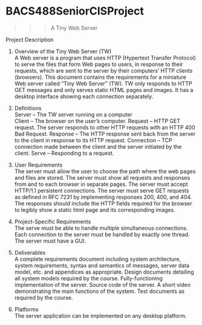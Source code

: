 # BACS488SeniorCISProject
>>> A Tiny Web Server

Project Description  
1. Overview of the Tiny Web Server (TW) </br>
  A Web server is a program that uses HTTP (Hypertext Transfer Protocol) to serve the files 
  that form Web pages to users, in response to their requests, which are sent to the server by 
  their computers’ HTTP clients (browsers). This document contains the requirements for a miniature 
  Web server called “Tiny Web Server” (TW). TW only responds to HTTP GET messages and only serves 
  static HTML pages and images. It has a desktop interface showing each connection separately. 

2. Definitions  </br>
  Server – The TW server running on a computer  
  Client – The browser on the user’s computer. 
  Request – HTTP GET request. The server responds to other HTTP requests with an HTTP 400 Bad Request. 
  Response – The HTTP response sent back from the server to the client in response to its HTTP request. 
  Connection – TCP connection made between the client and the server initiated by the client. 
  Serve – Responding to a request. 

3. User Requirements  </br>
  The server must allow the user to choose the path where the web pages and files are stored. 
  The server must show all requests and responses from and to each browser in separate pages. 
  The server must accept HTTP/1.1 persistent connections. 
  The server must serve GET requests as defined in RFC 7231 by implementing responses 200, 400, and 404. 
  The responses should include the HTTP fields required for the browser to legibly show a static html page and its corresponding images. 

4. Project-Specific Requirements  </br>
  The serve must be able to handle multiple simultaneous connections. 
  Each connection to the server must be handled by exactly one thread. 
  The server must have a GUI. 
  
5. Deliverables  </br>
  A complete requirements document including system architecture, system requirements, syntax and semantics of messages, server data model, etc. and appendices as appropriate. 
  Design documents detailing all system models required by the course. 
  Fully-functioning implementation of the server. 
  Source code of the server. 
  A short video demonstrating the main functions of the system. 
  Test documents as required by the course. 

6. Platforms  </br>
  The server application can be implemented on any desktop platform.
